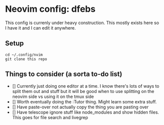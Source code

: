 # Neovim config: dfebs
This config is currenly under heavy construction. This mostly exists here so I have it and I can edit it anywhere.

## Setup
```
cd ~/.config/nvim
git clone this repo
```

## Things to consider (a sorta to-do list)

- [] Currently just doing one editor at a time. I know there's lots of ways to split them out and stuff but it will be good when to use splitting on the neovim side vs using it on the tmux side
- [] Worth eventually doing the :Tutor thing. Might learn some extra stuff.
- [] Have paste-over not actually copy the thing you are pasting over
- [] Have telescope ignore stuff like node_modules and show hidden files. This goes for file search and livegrep


